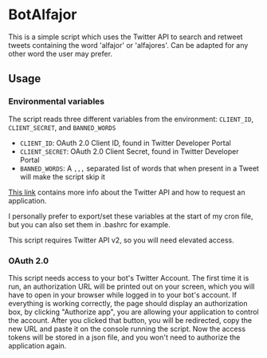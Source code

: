# BotAlfajor
This is a simple script which uses the Twitter API to search and retweet tweets containing the word 'alfajor' or 'alfajores'.
Can be adapted for any other word the user may prefer.

## Usage
### Environmental variables
The script reads three different variables from the environment: `CLIENT_ID`, `CLIENT_SECRET`, and `BANNED_WORDS`
- `CLIENT_ID`: OAuth 2.0 Client ID, found in Twitter Developer Portal
- `CLIENT_SECRET`: OAuth 2.0 Client Secret, found in Twitter Developer Portal
- `BANNED_WORDS`: A `,,,` separated list of words that when present in a Tweet will make the script skip it

[This link](https://developer.twitter.com/en/docs/platform-overview) contains more info about the Twitter API and how to request an application.

I personally prefer to export/set these variables at the start of my cron file, but you can also set them in .bashrc for example.

This script requires Twitter API v2, so you will need elevated access.

### OAuth 2.0
This script needs access to your bot's Twitter Account. The first time it is run, an authorization URL will be printed out on your screen,
which you will have to open in your browser while logged in to your bot's account. If everything is working correctly, the page
should display an authorization box, by clicking "Authorize app", you are allowing your application to control the account.
After you clicked that button, you will be redirected, copy the new URL and paste it on the console running the script.
Now the access tokens will be stored in a json file, and you won't need to authorize the application again.